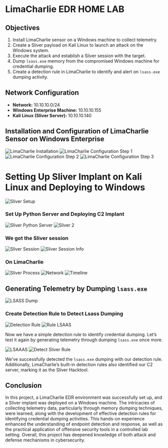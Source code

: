 # LimaCharlie EDR HOME LAB

## Objectives

1. Install LimaCharlie sensor on a Windows machine to collect telemetry.
2. Create a Sliver payload on Kali Linux to launch an attack on the Windows system.
3. Execute the attack and establish a Sliver session with the target.
4. Dump `lsass.exe` memory from the compromised Windows machine for credential dumping.
5. Create a detection rule in LimaCharlie to identify and alert on `lsass.exe` dumping activity.

## Network Configuration

- **Network:** 10.10.10.0/24
- **Windows Enterprise Machine:** 10.10.10.155
- **Kali Linux (Sliver Server):** 10.10.10.140

## Installation and Configuration of LimaCharlie Sensor on Windows Enterprise

![LimaCharlie Installation](images/lima.png)
![LimaCharlie Configuration Step 1](images/lima2.png)
![LimaCharlie Configuration Step 2](images/lima3.png)
![LimaCharlie Configuration Step 3](images/lima4.png)

# Setting Up Sliver Implant on Kali Linux and Deploying to Windows

![Sliver Setup](images/implants-sliver.png)

### Set Up Python Server and Deploying C2 Implant

![Sliver Python Server](images/py.png)
![Sliver 2](images/sliver2.png)

### We got the Sliver session

![Sliver Session](images/sliver-session.png)
![Sliver Session Info](images/sliver-session-info.png)

### On LimaCharlie

![Sliver Process](images/sliver-process.png)
![Network](images/network.png)
![Timeline](images/timeline.png)

## Generating Telemetry by Dumping `lsass.exe`

![LSASS Dump](images/lsaasdump.png)

### Create Detection Rule to Detect Lsass Dumping

![Detection Rule](images/dr-rule.png)
![Rule LSAAS](images/rule-lsaaa.png)

Now we have a simple detection rule to identify credential dumping. Let’s test it again by generating telemetry through dumping `lsass.exe` once more.

![LSAAAS](images/LSAAAS.png)
![Detect Sliver Rule](images/detect-sliver-rule.png)

We’ve successfully detected the `lsass.exe` dumping with our detection rule. Additionally, LimaCharlie’s built-in detection rules also identified our C2 server, marking it as the Sliver Hacktool.

## Conclusion

In this project, a LimaCharlie EDR environment was successfully set up, and a Sliver implant was deployed on a Windows machine. The intricacies of collecting telemetry data, particularly through memory dumping techniques, were learned, along with the development of effective detection rules for identifying credential dumping activities. This hands-on experience enhanced the understanding of endpoint detection and response, as well as the practical application of offensive security tools in a controlled lab setting. Overall, this project has deepened knowledge of both attack and defense mechanisms in cybersecurity.


